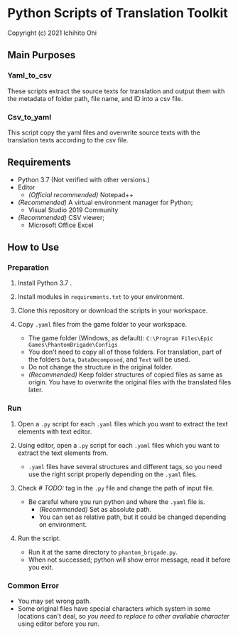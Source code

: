 # Python Scripts of Translation Toolkit

Copyright (c) 2021 Ichihito Ohi

## Main Purposes
### Yaml_to_csv
These scripts extract the source texts for translation and output them with the metadata of folder path, file name, and ID into a csv file.

### Csv_to_yaml
This script copy the yaml files and overwrite source texts with the translation texts according to the csv file.

## Requirements
- Python 3.7 (Not verified with other versions.)
- Editor
    - *(Official recommended)* Notepad++
- *(Recommended)* A virtual environment manager for Python;
    - Visual Studio 2019 Community
- *(Recommended)* CSV viewer;
    - Microsoft Office Excel

## How to Use

### Preparation
1. Install Python 3.7 .

1. Install modules in `requirements.txt` to your environment.

1. Clone this repository or download the scripts in your workspace.

1. Copy `.yaml` files from the game folder to your workspace.
    - The game folder (Windows, as default): `C:\Program Files\Epic Games\PhantomBrigade\Configs`
    - You don't need to copy all of those folders. For translation, part of the folders `Data`, `DataDecomposed`, and `Text` will be used.
    - Do not change the structure in the original folder.
    - *(Recommended)* Keep folder structures of copied files as same as origin. You have to overwrite the original files with the translated files later.


### Run
1. Open a `.py` script for each `.yaml` files which you want to extract the text elements with text editor.

1. Using editor, open a `.py` script for each `.yaml` files which you want to extract the text elements from.
    - `.yaml` files have several structures and different tags, so you need use the right script properly depending on the `.yaml` files.

1. Check *# TODO:* tag in the `.py` file and change the path of input file.
    - Be careful where you run python and where the `.yaml` file is.
        - *(Recommended)* Set as absolute path.
        - You can set as relative path, but it could be changed depending on environment.

1.  Run the script.
    - Run it at the same directory to  `phantom_brigade.py`.
    - When not successed; python will show error message, read it before you exit.

### Common Error
- You may set wrong path.
- Some original files have special characters which system in some locations can't deal, so *you need to replace to other available character* using editor before you run.
